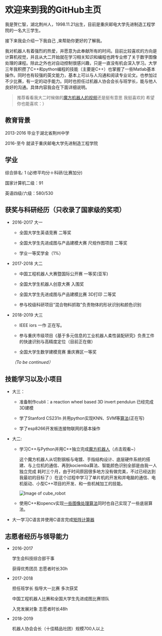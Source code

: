 # 欢迎来到我的GitHub主页 

我是贺仁智，湖北荆州人，1998.11.21出生，目前是重庆邮电大学先进制造工程学院的一名大三学生。

接下来我会介绍一下我自己 ,来帮助你更好的了解我。

我对机器人有着强烈的热爱，并愿意为此奉献所有的时间。目前比较喜欢的方向是计算机视觉，并且从大二开始就在学习相关知识和编程也跨专业修了关于数字图像处理的课程。除此之外也对自动控制很感兴趣，只是一直没有机会深入学习。大学三年我积攒了C++和python编程的技能（主要是C++）也掌握了一些Matlab基本操作。同时也有较强的英文能力，基本上可以与人沟通和阅读专业论文。也参加过不少比赛，有一定的动手能力。同时也担任过机器人协会会长与班学长，能与他人良好的沟通。具体内容我会在下面详细说明。


> 推荐看看我大二时候做的[魔方机器人的视频](http://www.bilibili.com/video/av33816219?share_medium=android&share_source=copy_link&bbid=062C94C7-71EB-4C64-B933-F3DBE0F89912101704infoc&ts=1539494189856
)还是挺有意思 我挺喜欢的 希望你也能喜欢：）


## 教育背景 
2013-2016 毕业于湖北省荆州中学

2016-至今     就读于重庆邮电大学先进制造工程学院

## 学业
综合排名: 1 (必修平均分＋科研/比赛加分)

国家计算机二级：91

英语四级/六级：580/530

## 获奖与科研经历（只收录了国家级的奖项）

* 2016-2017 大一

  * 全国大学生英语竞赛 二等奖

  * 全国大学生先进成图与产品建模大赛 尺规作图项目 二等奖
  
  * 学业一等奖学金（1%）
  
* 2017-2018 大二

  * 中国工程机器人大赛暨国际公开赛 一等奖(亚军)

  * 全国大学生机器人创意大赛 入围奖

  * 全国大学生先进成图与产品建模比赛 3D打印 二等奖

  * 参与校级科研项目“混合物料抓取”负责物体的形状识别和颜色识别

* 2018-2019 大三

  * IEEE iors 一作 正在写。
  
  * 参与重庆市级项目《基于多元信息的工业机器人柔性装配研究》负责工件的快速识别与高精度定位（目前正在做）
  
  * 全国大学生数学建模竞赛 重庆赛区一等奖
  
  *（To be continued）*
  
## 技能学习以及小项目

* 大三：
   * 准备制作cubli：a reaction wheel based 3D invert pendulun 已经完成3D建模

   * 学了Stanford CS231n 并用python实现KNN、SVM等[算法](https://github.com/cubhe/CS231n)(正在写)
    
   * 学了esp8266开发板连接物联网的基本操作
  
* 大二:
  * 学习C++与Python并用C++独立完成[魔方机器人](http://www.bilibili.com/video/av33816219?share_medium=android&share_source=copy_link&bbid=062C94C7-71EB-4C64-B933-F3DBE0F89912101704infoc&ts=1539494189856
)（点击观看~）
  
    这个魔方机器人从切割钢板与电镀、手指结构设计、底层硬件系统的搭建、与上位机的通信、再到kociemba算法、智能颜色识别全部是由我一人独立完成
    耗时三个月，由于时间原因很多地方没有做完美，不过已经达到我最初的目标了:）在这个过程中学习了单片机的开发和并电脑的通信、电机驱动、小型C++项目的开发、和一些机械加工的技能。
    
    ![Image of cube_robot]( cubhe.github.com/cube_robot.jpg  )
  
  * 使用C++和opencv实现[一些图像处理算法](https://github.com/cubhe/OpenCV)同时也自己实现了一些底层算法。
  
    
* 大一学习C语言并使用C语言完成[矩阵计算器](https://github.com/cubhe/Matrix_Computation.)

## 志愿者经历与领导能力

* 2016-2017

  学生会科技综合部干事

  获得优秀团员  志愿者时长30h

* 2017-2018 

  担任班学长 指导大一比赛 多次获奖

  中国工程机器人比赛和全国大学生先进成图比赛领队

  入党发展对象 志愿者时长48h

* 2018-2019

  机器人协会会长（十佳精品社团）规模700人以上
